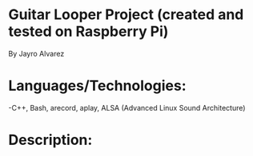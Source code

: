 # Guitar Looper Project (created and tested on Raspberry Pi)
By Jayro Alvarez
# Languages/Technologies:
-C++, Bash, arecord, aplay, ALSA (Advanced Linux Sound Architecture)
# Description:
